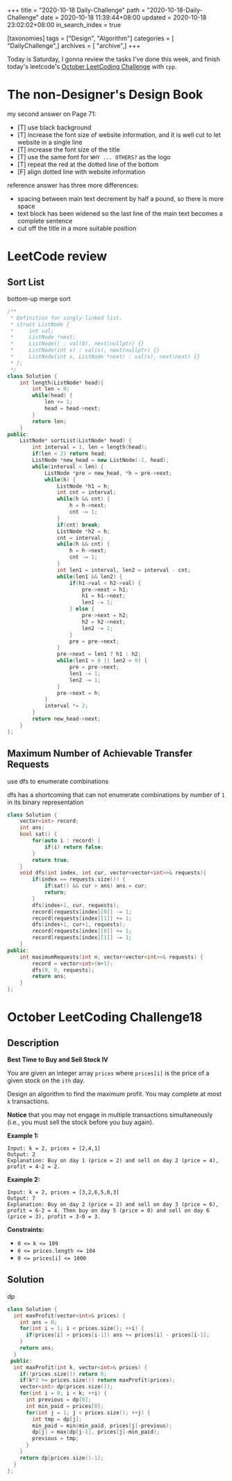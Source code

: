 +++
title = "2020-10-18 Daily-Challenge"
path = "2020-10-18-Daily-Challenge"
date = 2020-10-18 11:39:44+08:00
updated = 2020-10-18 23:02:02+08:00
in_search_index = true

[taxonomies]
tags = ["Design", "Algorithm"]
categories = [ "DailyChallenge",]
archives = [ "archive",]
+++

Today is Saturday, I gonna review the tasks I've done this week, and finish today's leetcode's [October LeetCoding Challenge](https://leetcode.com/explore/challenge/card/october-leetcoding-challenge/559/week-3-october-15th-october-21st/3499/) with `cpp`.

<!-- more -->

# The non-Designer's Design Book

my second answer on Page 71:

- [T] use black background
- [T] increase the font size of website information, and it is well cut to let website in a single line
- [T] increase the font size of the title
- [T] use the same font for `WHY ... OTHERS?` as the logo
- [T] repeat the red at the dotted line of the bottom
- [F] align dotted line with website information

reference answer has three more differences:

- spacing between main text decrement by half a pound, so there is more space
- text block has been widened so the last line of the main text becomes a complete sentence
- cut off the title in a more suitable position

# LeetCode review

## Sort List

bottom-up merge sort

``` cpp
/**
 * Definition for singly-linked list.
 * struct ListNode {
 *     int val;
 *     ListNode *next;
 *     ListNode() : val(0), next(nullptr) {}
 *     ListNode(int x) : val(x), next(nullptr) {}
 *     ListNode(int x, ListNode *next) : val(x), next(next) {}
 * };
 */
class Solution {
    int length(ListNode* head){
        int len = 0;
        while(head) {
            len += 1;
            head = head->next;
        }
        return len;
    }
public:
    ListNode* sortList(ListNode* head) {
        int interval = 1, len = length(head);
        if(len < 2) return head;
        ListNode *new_head = new ListNode(-1, head);
        while(interval < len) {
            ListNode *pre = new_head, *h = pre->next;
            while(h) {
                ListNode *h1 = h;
                int cnt = interval;
                while(h && cnt) {
                    h = h->next;
                    cnt -= 1;
                }
                if(cnt) break;
                ListNode *h2 = h;
                cnt = interval;
                while(h && cnt) {
                    h = h->next;
                    cnt -= 1;
                }
                int len1 = interval, len2 = interval - cnt;
                while(len1 && len2) {
                    if(h1->val < h2->val) {
                        pre->next = h1;
                        h1 = h1->next;
                        len1 -= 1;
                    } else {
                        pre->next = h2;
                        h2 = h2->next;
                        len2 -= 1;
                    }
                    pre = pre->next;
                }
                pre->next = len1 ? h1 : h2;
                while(len1 > 0 || len2 > 0) {
                    pre = pre->next;
                    len1 -= 1;
                    len2 -= 1;
                }
                pre->next = h;
            }
            interval *= 2;
        }
        return new_head->next;
    }
};
```

## Maximum Number of Achievable Transfer Requests

use dfs to enumerate combinations

dfs has a shortcoming that can not enumerate combinations by number of `1` in its binary representation

``` cpp
class Solution {
    vector<int> record;
    int ans;
    bool sat() {
        for(auto i : record) {
            if(i) return false;
        }
        return true;
    }
    void dfs(int index, int cur, vector<vector<int>>& requests){
        if(index == requests.size()) {
            if(sat() && cur > ans) ans = cur;
            return;
        }
        dfs(index+1, cur, requests);
        record[requests[index][0]] -= 1;
        record[requests[index][1]] += 1;
        dfs(index+1, cur+1, requests);
        record[requests[index][0]] += 1;
        record[requests[index][1]] -= 1;
    }
public:
    int maximumRequests(int n, vector<vector<int>>& requests) {
        record = vector<int>(n+1);
        dfs(0, 0, requests);
        return ans;
    }
};
```

# October LeetCoding Challenge18

## Description

**Best Time to Buy and Sell Stock IV**

You are given an integer array `prices` where `prices[i]` is the price of a given stock on the `ith` day.

Design an algorithm to find the maximum profit. You may complete at most `k` transactions.

**Notice** that you may not engage in multiple transactions simultaneously (i.e., you must sell the stock before you buy again).

**Example 1:**

```
Input: k = 2, prices = [2,4,1]
Output: 2
Explanation: Buy on day 1 (price = 2) and sell on day 2 (price = 4), profit = 4-2 = 2.
```

**Example 2:**

```
Input: k = 2, prices = [3,2,6,5,0,3]
Output: 7
Explanation: Buy on day 2 (price = 2) and sell on day 3 (price = 6), profit = 6-2 = 4. Then buy on day 5 (price = 0) and sell on day 6 (price = 3), profit = 3-0 = 3.
```

**Constraints:**

- `0 <= k <= 109`
- `0 <= prices.length <= 104`
- `0 <= prices[i] <= 1000`

## Solution

dp

``` cpp
class Solution {
  int maxProfit(vector<int>& prices) {
    int ans = 0;
    for(int i = 1; i < prices.size(); ++i) {
      if(prices[i] > prices[i-1]) ans += prices[i] - prices[i-1];
    }
    return ans;
  }
 public:
  int maxProfit(int k, vector<int>& prices) {
    if(!prices.size()) return 0;
    if(k*2 >= prices.size()) return maxProfit(prices);
    vector<int> dp(prices.size());
    for(int i = 0; i < k; ++i) {
      int previous = dp[0];
      int min_paid = prices[0];
      for(int j = 1; j < prices.size(); ++j) {
        int tmp = dp[j];
        min_paid = min(min_paid, prices[j]-previous);
        dp[j] = max(dp[j-1], prices[j]-min_paid);
        previous = tmp;
      }
    }
    return dp[prices.size()-1];
  }
};
```